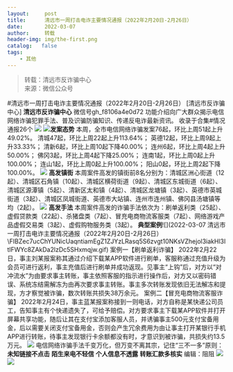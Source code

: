 ```yaml
---
layout:     post
title:      清远市一周打击电诈主要情况通报（2022年2月20日-2月26日）
date:       2022-03-07
author:     转载
header-img: img/the-first.png
catalog:   false
tags:
    - 其他
---
```


<blockquote><p>转载：清远市反诈骗中心<br>
来源：微信公众号</p></blockquote>

#清远市一周打击电诈主要情况通报（2022年2月20日-2月26日）
[清远市反诈骗中心]
**清远市反诈骗中心**
微信号gh_f8106a4e0d72
功能介绍向广大群众揭示电信网络诈骗犯罪手法、普及识骗防骗知识、传递反电诈最新资讯。
收录于合集#情况通报26个
![]({{site.baseurl}}/postimg/3CxTSiafadcic5zyXUfbXLUClzlpaoknCpV4bErPg2kuuS97hoJJbNCtFOVZ9X0j5W26HDaregC5kibiaLGl8CPr9A.gif)
![]({{site.baseurl}}/postimg/FIBZec7ucChYUNicUaqntiamEgZ1ZJYzLRasq5S6zvgt10NKsVZhejol3iakHl3ItlFWYc8ZAkDa2lzDc5SHxmqjw.gif)**发案态势**
本周，全市电信网络诈骗发案76起，环比上周51起上升49.02%。
清城47起，环比上周22起上升113.64%；
英德12起，环比上周9起上升33.33%；
清新6起，环比上周10起下降40.00%；
连州6起，环比上周4起上升50.00%；
佛冈3起，环比上周4起下降25.00%；
连南1起，环比上周0起上升100.00%；
连山1起，环比上周0起上升100.00%；
阳山0起，环比上周2起下降100.00%。
![]({{site.baseurl}}/postimg/FIBZec7ucChYUNicUaqntiamEgZ1ZJYzLRasq5S6zvgt10NKsVZhejol3iakHl3ItlFWYc8ZAkDa2lzDc5SHxmqjw.gif)
**高发镇街**
本周案件高发的镇街前8名分别为：清城区洲心街道（12起）、清城区石角镇（10起）、清城区横荷街道（9起）、清城区东城街道（6起）、清城区源潭镇（5起）、清新区太和镇（4起）、清城区龙塘镇（3起）、英德市英城街道（3起）、清城区凤城街道、英德市大站镇、连州市连州镇、佛冈县汤塘镇等均（2起）。
![]({{site.baseurl}}/postimg/FIBZec7ucChYUNicUaqntiamEgZ1ZJYzLRasq5S6zvgt10NKsVZhejol3iakHl3ItlFWYc8ZAkDa2lzDc5SHxmqjw.gif)
**高发手法**
本周案件高发的诈骗手法依次为：刷单返利类（25起）、虚假贷款类（22起）、杀猪盘类（7起）、冒充电商物流客服类（7起）、网络游戏产品虚假交易类（3起）、虚假购物服务类（3起）。
**典型案例**![](2022-03-07
清远市一周打击电诈主要情况通报（2022年2月20日-2月26日）\\FIBZec7ucChYUNicUaqntiamEgZ1ZJYzLRasq5S6zvgt10NKsVZhejol3iakHl3ItlFWYc8ZAkDa2lzDc5SHxmqjw.gif)
案例一【刷单返利诈骗】
2022年2月22日，事主刘某报案称其通过介绍下载某APP软件进行刷单，客服称通过充值升级为会员可进行返利，事主充值后进行刷单并成功返现。见事主“上钩”后，对方以“对冲流水”为由要求事主转账，事主依照客服的指示进行操作后，对方又以密码错误、系统冻结需解冻为由再次要求事主转账。事主多次转账发现依旧无法解冻和提现，方才察觉被诈骗，数次转账共损失38万余元。
案例二【冒充电商物流客服诈骗】
2022年2月24日，事主蓝某报案称接到一则电话，对方自称是某快递公司员工，告知事主有个快递遗失了，可给予赔偿。对方要求事主下载某APP软件并打开屏幕共享功能，随后让其在支付宝添加客服人员，并诱骗事主500元支付宝备用金，后以需要关闭支付宝备用金，否则会产生冗余费用为由让事主打开某银行手机APP进行转账，待事主发现银行卡余额都没有时，才意识到被诈骗，共损失约13.5万元。
![]({{site.baseurl}}/postimg/3CxTSiafadcicSrq1TuCGjeg2XR8pkWTQy35zoTPIMPXzr1WuAj8qB3ZcbcVDsHhONZTzWhicTwzmQkTa4MDFcIyg.png)
电信网络诈骗手法千变万化，但万变不离其宗，记住“三不一多”原则：
**未知链接不点击**
**陌生来电不轻信**
**个人信息不透露**
**转账汇款多核实**
编辑：阻阻
![]({{site.baseurl}}/postimg/SUycX2yckdJ5YVVCpDYl0c5CbMTO3KgBTesbSxe5zKHlm2GQsTWAFTgswCXscN6Y9vuJHFcE77orSK7ClzYOdg.jpeg)
![]({{site.baseurl}}/postimg/3CxTSiafadcic5zyXUfbXLUClzlpaoknCpErldQhhamfG7KH1qHGrr3icT9iaAoE1B4noSO7EewO2k8fys5pMuaoog.gif)
